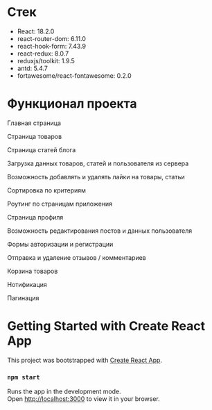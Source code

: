 # Стек

- React: 18.2.0
- react-router-dom: 6.11.0
- react-hook-form: 7.43.9
- react-redux: 8.0.7
- reduxjs/toolkit: 1.9.5
- antd: 5.4.7
- fortawesome/react-fontawesome: 0.2.0

# Функционал проекта

Главная страница

Страница товаров

Страница статей блога

Загрузка данных товаров, статей и пользователя из сервера

Возможность добавлять и удалять лайки на товары, статьи

Сортировка по критериям

Роутинг по страницам приложения

Страница профиля

Возможность редактирования постов и данных пользователя

Формы авторизации и регистрации

Отправка и удаление отзывов / комментариев

Корзина товаров

Нотификация

Пагинация



# Getting Started with Create React App

This project was bootstrapped with [Create React App](https://github.com/facebook/create-react-app).

### `npm start`

Runs the app in the development mode.\
Open [http://localhost:3000](http://localhost:3000) to view it in your browser.
